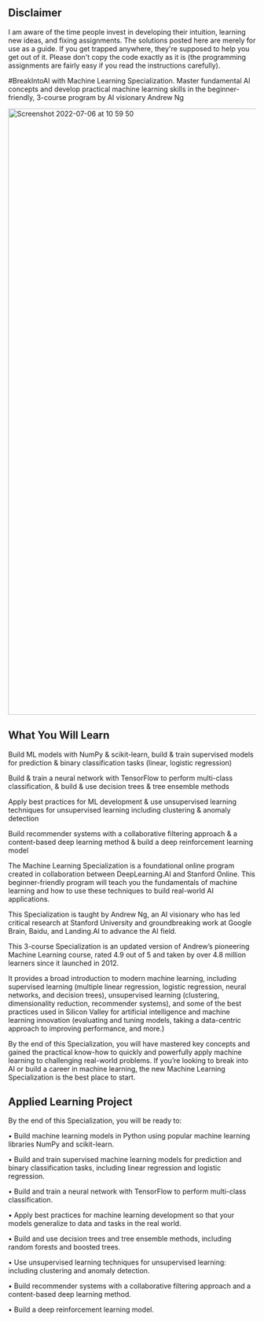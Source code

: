 ## Disclaimer
I am aware of the time people invest in developing their intuition, learning new ideas, and fixing assignments. The solutions posted here are merely for use as a guide. If you get trapped anywhere, they're supposed to help you get out of it. Please don't copy the code exactly as it is (the programming assignments are fairly easy if you read the instructions carefully).

#BreakIntoAI with Machine Learning Specialization. Master fundamental AI concepts and develop practical machine learning skills in the beginner-friendly, 3-course program by AI visionary Andrew Ng

<img width="1232" alt="Screenshot 2022-07-06 at 10 59 50" src="https://user-images.githubusercontent.com/96617645/177465435-3261adb5-296a-44e7-9031-a179b6b00aea.png">

## What You Will Learn
Build ML models with NumPy & scikit-learn, build & train supervised models for prediction & binary classification tasks (linear, logistic regression)

Build & train a neural network with TensorFlow to perform multi-class classification, & build & use decision trees & tree ensemble methods

Apply best practices for ML development & use unsupervised learning techniques for unsupervised learning including clustering & anomaly detection

Build recommender systems with a collaborative filtering approach & a content-based deep learning method & build a deep reinforcement learning model

The Machine Learning Specialization is a foundational online program created in collaboration between DeepLearning.AI and Stanford Online. This beginner-friendly program will teach you the fundamentals of machine learning and how to use these techniques to build real-world AI applications. 

This Specialization is taught by Andrew Ng, an AI visionary who has led critical research at Stanford University and groundbreaking work at Google Brain, Baidu, and Landing.AI to advance the AI field.

This 3-course Specialization is an updated version of Andrew’s pioneering Machine Learning course, rated 4.9 out of 5 and taken by over 4.8 million learners since it launched in 2012. 

It provides a broad introduction to modern machine learning, including supervised learning (multiple linear regression, logistic regression, neural networks, and decision trees), unsupervised learning (clustering, dimensionality reduction, recommender systems), and some of the best practices used in Silicon Valley for artificial intelligence and machine learning innovation (evaluating and tuning models, taking a data-centric approach to improving performance, and more.)

By the end of this Specialization, you will have mastered key concepts and gained the practical know-how to quickly and powerfully apply machine learning to challenging real-world problems. If you’re looking to break into AI or build a career in machine learning, the new Machine Learning Specialization is the best place to start.


## Applied Learning Project
By the end of this Specialization, you will be ready to:

 

• Build machine learning models in Python using popular machine learning libraries NumPy and scikit-learn.

• Build and train supervised machine learning models for prediction and binary classification tasks, including linear regression and logistic regression.

• Build and train a neural network with TensorFlow to perform multi-class classification.

• Apply best practices for machine learning development so that your models generalize to data and tasks in the real world.

• Build and use decision trees and tree ensemble methods, including random forests and boosted trees.

• Use unsupervised learning techniques for unsupervised learning: including clustering and anomaly detection.

• Build recommender systems with a collaborative filtering approach and a content-based deep learning method.

• Build a deep reinforcement learning model.
